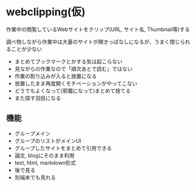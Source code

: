 webclipping(仮)
===

作業中の閲覧しているWebサイトをクリップ(URL, サイト名, Thumbnail等)する

調べ物しながら作業中は大量のサイトが開きっぱなしになるが、うまく閉じられることが少ない

- まとめてブックマークとかする気は起こらない
- 見ながらの作業なので「順次あとで読む」ではない
- 作業の割り込みが入ると放置になる
- 放置したまま再度開くモチベーションがやってこない
- どうでもよくなって(邪魔になって)まとめて捨てる
- また探す羽目になる

## 機能

- グループメイン
 - グループのリストがメインUI
- グループしたサイトをまとめて引用できる
 - 論文, blogにそのまま利用
 - text, html, markdown形式
- 後で見る
 - 別端末でも見れる 
